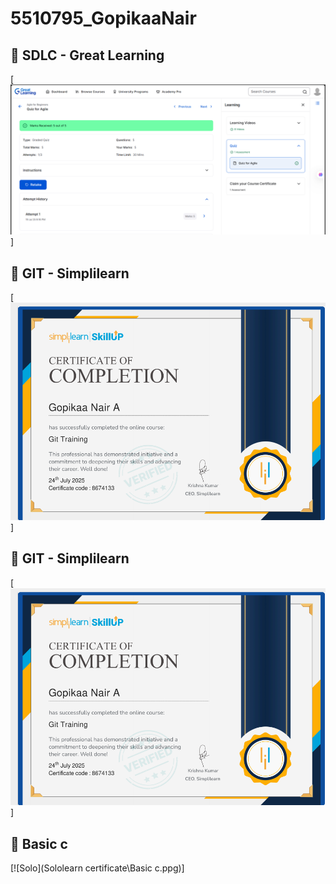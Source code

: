# 5510795_GopikaaNair
## 📝 SDLC - Great Learning
[![SDLC Certificate](SDLC_learning/SDLC_Certificate.png)]

## 📝 GIT - Simplilearn
[![GIT Certificate](GIT_learning/GIT_certificate.png)]
## 📝 GIT - Simplilearn
[![Solo](GIT_learning/GIT_certificate.png)]
## 📝 Basic c
[![Solo](Sololearn certificate\Basic c.ppg)]
